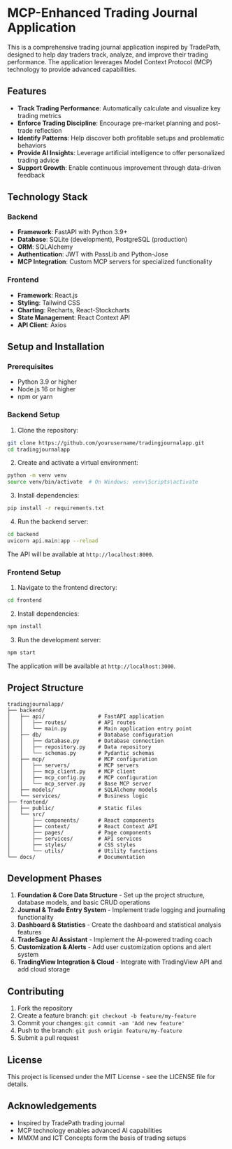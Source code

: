 # MCP-Enhanced Trading Journal Application

This is a comprehensive trading journal application inspired by TradePath, designed to help day traders track, analyze, and improve their trading performance. The application leverages Model Context Protocol (MCP) technology to provide advanced capabilities.

## Features

- **Track Trading Performance**: Automatically calculate and visualize key trading metrics
- **Enforce Trading Discipline**: Encourage pre-market planning and post-trade reflection
- **Identify Patterns**: Help discover both profitable setups and problematic behaviors
- **Provide AI Insights**: Leverage artificial intelligence to offer personalized trading advice
- **Support Growth**: Enable continuous improvement through data-driven feedback

## Technology Stack

### Backend
- **Framework**: FastAPI with Python 3.9+
- **Database**: SQLite (development), PostgreSQL (production)
- **ORM**: SQLAlchemy
- **Authentication**: JWT with PassLib and Python-Jose
- **MCP Integration**: Custom MCP servers for specialized functionality

### Frontend
- **Framework**: React.js
- **Styling**: Tailwind CSS
- **Charting**: Recharts, React-Stockcharts
- **State Management**: React Context API
- **API Client**: Axios

## Setup and Installation

### Prerequisites
- Python 3.9 or higher
- Node.js 16 or higher
- npm or yarn

### Backend Setup

1. Clone the repository:
```bash
git clone https://github.com/yourusername/tradingjournalapp.git
cd tradingjournalapp
```

2. Create and activate a virtual environment:
```bash
python -m venv venv
source venv/bin/activate  # On Windows: venv\Scripts\activate
```

3. Install dependencies:
```bash
pip install -r requirements.txt
```

4. Run the backend server:
```bash
cd backend
uvicorn api.main:app --reload
```

The API will be available at `http://localhost:8000`.

### Frontend Setup

1. Navigate to the frontend directory:
```bash
cd frontend
```

2. Install dependencies:
```bash
npm install
```

3. Run the development server:
```bash
npm start
```

The application will be available at `http://localhost:3000`.

## Project Structure

```
tradingjournalapp/
├── backend/
│   ├── api/                 # FastAPI application
│   │   ├── routes/          # API routes
│   │   └── main.py          # Main application entry point
│   ├── db/                  # Database configuration
│   │   ├── database.py      # Database connection
│   │   ├── repository.py    # Data repository
│   │   └── schemas.py       # Pydantic schemas
│   ├── mcp/                 # MCP configuration
│   │   ├── servers/         # MCP servers
│   │   ├── mcp_client.py    # MCP client
│   │   ├── mcp_config.py    # MCP configuration
│   │   └── mcp_server.py    # Base MCP server
│   ├── models/              # SQLAlchemy models
│   └── services/            # Business logic
├── frontend/
│   ├── public/              # Static files
│   └── src/
│       ├── components/      # React components
│       ├── context/         # React Context API
│       ├── pages/           # Page components
│       ├── services/        # API services
│       ├── styles/          # CSS styles
│       └── utils/           # Utility functions
└── docs/                    # Documentation
```

## Development Phases

1. **Foundation & Core Data Structure** - Set up the project structure, database models, and basic CRUD operations
2. **Journal & Trade Entry System** - Implement trade logging and journaling functionality
3. **Dashboard & Statistics** - Create the dashboard and statistical analysis features
4. **TradeSage AI Assistant** - Implement the AI-powered trading coach
5. **Customization & Alerts** - Add user customization options and alert system
6. **TradingView Integration & Cloud** - Integrate with TradingView API and add cloud storage

## Contributing

1. Fork the repository
2. Create a feature branch: `git checkout -b feature/my-feature`
3. Commit your changes: `git commit -am 'Add new feature'`
4. Push to the branch: `git push origin feature/my-feature`
5. Submit a pull request

## License

This project is licensed under the MIT License - see the LICENSE file for details.

## Acknowledgements

- Inspired by TradePath trading journal
- MCP technology enables advanced AI capabilities
- MMXM and ICT Concepts form the basis of trading setups
